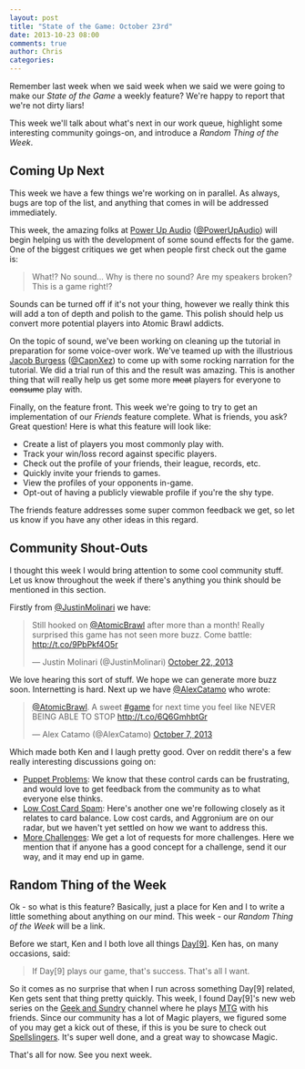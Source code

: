 ```yaml
---
layout: post
title: "State of the Game: October 23rd"
date: 2013-10-23 08:00
comments: true
author: Chris
categories:
---
```


Remember last week when we said week when we said we were going to make our <em>State of the Game</em> a weekly feature? We're happy to report that we're not dirty liars!

This week we'll talk about what's next in our work queue, highlight some interesting community goings-on, and introduce a <em>Random Thing of the Week</em>.

<!-- more -->

## Coming Up Next

This week we have a few things we're working on in parallel. As always, bugs are top of the list, and anything that comes in will be addressed immediately.

This week, the amazing folks at <a target="_blank" href="http://powerupaudio.com/">Power Up Audio</a> (<a target="_blank" href="https://twitter.com/PowerUpAudio">@PowerUpAudio</a>) will begin helping us with the development of some sound effects for the game. One of the biggest critiques we get when people first check out the game is:

> What!? No sound... Why is there no sound? Are my speakers broken? This is a game right!?

Sounds can be turned off if it's not your thing, however we really think this will add a ton of depth and polish to the game. This polish should help us convert more potential players into Atomic Brawl addicts.

On the topic of sound, we've been working on cleaning up the tutorial in preparation for some voice-over work. We've teamed up with the illustrious <a target="_blank" href="http://www.makewordshappen.com/">Jacob Burgess</a> (<a target="_blank" href="https://twitter.com/CapnXez">@CapnXez</a>) to come up with some rocking narration for the tutorial. We did a trial run of this and the result was amazing. This is another thing that will really help us get some more <strike>meat</strike> players for everyone to <strike>consume</strike> play with.

Finally, on the feature front. This week we're going to try to get an implementation of our <em>Friends</em> feature complete. What is friends, you ask? Great question! Here is what this feature will look like:

* Create a list of players you most commonly play with.
* Track your win/loss record against specific players.
* Check out the profile of your friends, their league, records, etc.
* Quickly invite your friends to games.
* View the profiles of your opponents in-game.
* Opt-out of having a publicly viewable profile if you're the shy type.

The friends feature addresses some super common feedback we get, so let us know if you have any other ideas in this regard.

## Community Shout-Outs

I thought this week I would bring attention to some cool community stuff. Let us know throughout the week if there's anything you think should be mentioned in this section.

Firstly from <a target="_blank" href="https://twitter.com/JustinMolinari">@JustinMolinari</a> we have:

<blockquote class="twitter-tweet"><p>Still hooked on <a href="https://twitter.com/AtomicBrawl">@AtomicBrawl</a> after more than a month! Really surprised this game has not seen more buzz. Come battle: <a href="http://t.co/9PbPkf4O5r">http://t.co/9PbPkf4O5r</a></p>&mdash; Justin Molinari (@JustinMolinari) <a href="https://twitter.com/JustinMolinari/statuses/392732194214383616">October 22, 2013</a></blockquote>
<script async src="//platform.twitter.com/widgets.js" charset="utf-8"></script>

We love hearing this sort of stuff. We hope we can generate more buzz soon. Internetting is hard. Next up we have <a target="_blank" href="https://twitter.com/AlexCatamo">@AlexCatamo</a> who wrote:

<blockquote class="twitter-tweet"><p><a href="https://twitter.com/AtomicBrawl">@AtomicBrawl</a>. A sweet <a href="https://twitter.com/search?q=%23game&amp;src=hash">#game</a> for next time you feel like NEVER BEING ABLE TO STOP <a href="http://t.co/6Q6GmhbtGr">http://t.co/6Q6GmhbtGr</a></p>&mdash; Alex Catamo (@AlexCatamo) <a href="https://twitter.com/AlexCatamo/statuses/387128815010709504">October 7, 2013</a></blockquote>
<script async src="//platform.twitter.com/widgets.js" charset="utf-8"></script>

Which made both Ken and I laugh pretty good. Over on reddit there's a few really interesting discussions going on:

* <a target="_blank" href="http://www.reddit.com/r/atomicbrawl/comments/1osh8d/rethinking_puppet_etc/">Puppet Problems</a>: We know that these control cards can be frustrating, and would love to get feedback from the community as to what everyone else thinks.
* <a target="_blank" href="http://www.reddit.com/r/atomicbrawl/comments/1oiy4s/low_cost_card_spam_is_broken_i_suggest_a_fix/">Low Cost Card Spam</a>: Here's another one we're following closely as it relates to card balance. Low cost cards, and Aggronium are on our radar, but we haven't yet settled on how we want to address this.
* <a target="_blank" href="http://www.reddit.com/r/atomicbrawl/comments/1oy277/more_challenges/">More Challenges</a>: We get a lot of requests for more challenges. Here we mention that if anyone has a good concept for a challenge, send it our way, and it may end up in game.

## Random Thing of the Week

Ok - so what is this feature? Basically, just a place for Ken and I to write a little something about anything on our mind. This week - our <em>Random Thing of the Week</em> will be a link.

Before we start, Ken and I both love all things <a target="_blank" href="http://day9.tv/">Day[9]</a>. Ken has, on many occasions, said:

> If Day[9] plays our game, that's success. That's all I want.

So it comes as no surprise that when I run across something Day[9] related, Ken gets sent that thing pretty quickly. This week, I found Day[9]'s new web series on the <a target="_blank" href="http://www.geekandsundry.com/">Geek and Sundry</a> channel where he plays <a target="_blank" href="http://www.wizards.com/magic/">MTG</a> with his friends. Since our community has a lot of Magic players, we figured some of you may get a kick out of these, if this is you be sure to check out <a target="_blank" href="http://spellslingers.geekandsundry.com/">Spellslingers</a>. It's super well done, and a great way to showcase Magic.

That's all for now. See you next week.
